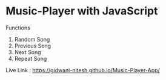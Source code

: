 # Music-Player with JavaScript

Functions
1) Random Song
2) Previous Song
3) Next Song
4) Repeat Song

Live Link : https://gidwani-nitesh.github.io/Music-Player-App/
